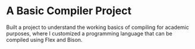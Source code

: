 # A Basic Compiler Project
Built a project to understand the working basics of compiling for academic purposes, where I customized a programming
language that can be compiled using Flex and Bison.
